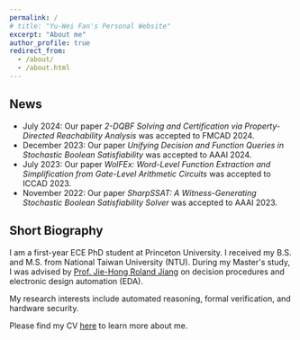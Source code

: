 ```yaml
---
permalink: /
# title: "Yu-Wei Fan's Personal Website"
excerpt: "About me"
author_profile: true
redirect_from: 
  - /about/
  - /about.html
---
```


## News
- July 2024: Our paper _2-DQBF Solving and Certification via Property-Directed Reachability Analysis_ was accepted to FMCAD 2024.
- December 2023: Our paper _Unifying Decision and Function Queries in Stochastic Boolean Satisfiability_ was accepted to AAAI 2024.
- July 2023: Our paper _WolFEx: Word-Level Function Extraction and Simplification from Gate-Level Arithmetic Circuits_ was accepted to ICCAD 2023.
- November 2022: Our paper _SharpSSAT: A Witness-Generating Stochastic Boolean Satisfiability Solver_ was accepted to AAAI 2023.

## Short Biography

I am a first-year ECE PhD student at Princeton University. I received my B.S. and M.S. from National Taiwan University (NTU).
During my Master's study, I was advised by [Prof. Jie-Hong Roland Jiang](http://cc.ee.ntu.edu.tw/~jhjiang/) on decision procedures and electronic design automation (EDA).

My research interests include automated reasoning, formal verification, and hardware security.

Please find my CV [here](../files/CV.pdf) to learn more about me.
